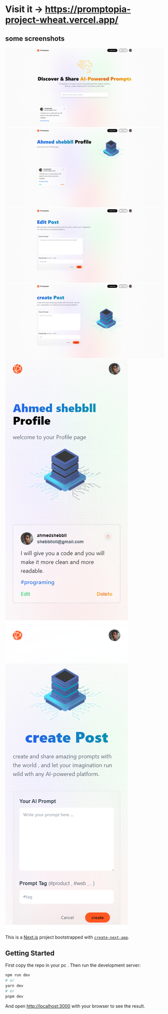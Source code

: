 # Visit it -> https://promptopia-project-wheat.vercel.app/

## some screenshots
![alt text](https://github.com/shebll/PromptopiaProject/blob/master/public/assets/images/promptobia1.png)
![alt text](https://github.com/shebll/PromptopiaProject/blob/master/public/assets/images/Profile.png)
![alt text](https://github.com/shebll/PromptopiaProject/blob/master/public/assets/images/edit.png)
![alt text](https://github.com/shebll/PromptopiaProject/blob/master/public/assets/images/createPost.png)
![alt text](https://github.com/shebll/PromptopiaProject/blob/master/public/assets/images/ProfileMobile.png)
![alt text](https://github.com/shebll/PromptopiaProject/blob/master/public/assets/images/createPostMobile.png)

This is a [Next.js](https://nextjs.org/) project bootstrapped with [`create-next-app`](https://github.com/vercel/next.js/tree/canary/packages/create-next-app).

## Getting Started

First copy the repo in your pc .
Then run the development server:

```bash
npm run dev
# or
yarn dev
# or
pnpm dev
```

And open [http://localhost:3000](http://localhost:3000) with your browser to see the result.

